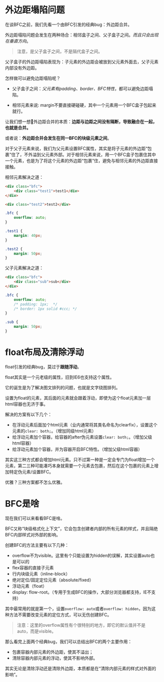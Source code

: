 # 外边距塌陷问题

在谈BFC之前，我们先看一个由BFC引发的经典bug：外边距合并。

外边距塌陷问题会发生在两种场合：相邻盒子之间、父子盒子之间。*而且只会出现在垂直方向*。

> 注意，是父子盒子之间，不是隔代盒子之间。

父子盒子的外边距塌陷表现为：子元素的外边距会被放到父元素外面去，父子元素内部没有外边距。

怎样做可以避免边距塌陷呢？

- 父子盒子之间：*父元素有padding、border、BFC特性*，都可以避免边距塌陷。

- 相邻元素来说: margin不要直接硬碰硬，其中一个元素用一个BFC盒子包起来就行。

让我们想一想🤔外边距合并的本质：**边距与边距之间没有隔断，导致融合在一起，也就是合并。**

或者说：**外边距合并会发生在同一BFC的块级元素之间**。

对于父子元素来说，我们为父元素设置BFC属性，其实是将子元素的外边距“包裹”住了，不外溢到父元素外部。对于相邻元素来说，用一个BFC盒子包裹住其中一个元素，也是为了将这个元素的外边距“包裹”住，避免与相邻元素的外边距直接接触。

相邻元素解决之道：

```html
<div class="bfc">
    <div class="test1">test1</div>
</div>

<div class="test2">test2</div>
```

```css
.bfc {
    overflow: auto;
}

.test1 {
    margin: 40px;
}

.test2 {
    margin: 50px;
}
```

父子元素解决之道：

```html
<div class="bfc">
    <div class="sub">sub</div>
</div>
```

```css
.bfc {
    overflow: auto;
    /* padding: 1px;  */ 
    /* border: 1px solid #ccc; */
}

.sub {
    margin: 50px;
}
```

# float布局及清除浮动

float引发的经典bug，莫过于**跟随浮动**。

float其实是一个元老级的属性，旧到IE6也支持这个属性。

它的诞生是为了解决图文排列的问题，也就是文字绕图排列。

设置为float的元素，其后面的元素就会跟着浮动，即使为这个float元素加一层html容器也无济于事。

解决的方案有以下几个：

- 在浮动元素后面加个html元素（业内通常将其类名命名为clearfix），设置这个元素的`clear: both;`。（增加同级html元素）
- 给浮动元素加个容器，给容器的after伪元素设置`clear: both;`。（增加父级html容器）
- 给浮动元素加个容器，并为容器开启BFC特性。（增加父级html容器）

其实这三种方式都会增加html元素。只不过第一种是一定会专门为float增加一个元素，第二三种可能凑巧本身就需要一个元素去包裹，然后在这个包裹的元素上增加特定伪元素/设置BFC。

优雅？三种方案都不怎么优雅。

# BFC是啥

现在我们可以来看看BFC是啥。

BFC又称“块级格式化上下文”，它会包含创建者内部的所有元素的样式，并且隔绝BFC内部样式对外部的影响。

创建BFC的方法主要有以下几种：

- overflow不为visible。这里有个只能设置为hidden的误解，其实设置auto也是可以的
- flex容器的直接子元素
- 行内块级元素（inline-block）
- 绝对定位/固定定位元素（absolute/fixed）
- 浮动元素（float）
- display: flow-root。（专用于生成BFC的操作，大部分浏览器都支持，IE不支持）

其中最常用的就是第一个，设置`overflow: auto`或者`overflow: hidden`，因为这种方法不需要改变元素的定位方式，可以无伤创建BFC。

> 注意：这里的overflow属性有个很特别的地方，即它的默认值并不是auto，而是visible。

那么看完上面两个经典bug，我们可以总结出BFC的两个主要作用：

- 包裹容器内部元素的外边距，使其不溢出；
- 清除容器内部元素的浮动，使其不影响外部。

其实无论是清除浮动还是清除外边距，本质都是在“清除内部元素的样式对外面的影响”。



